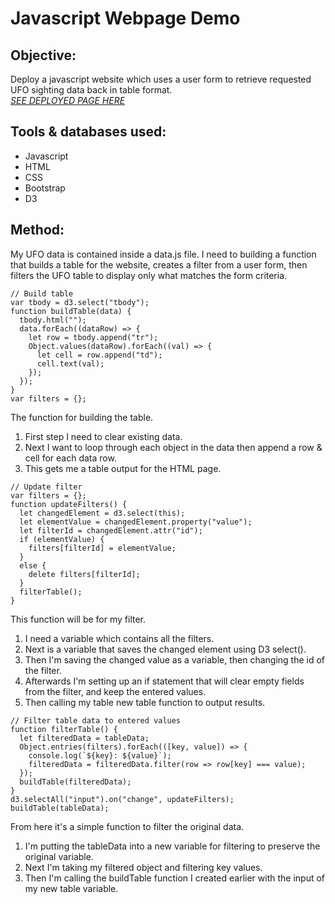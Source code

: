 # Javascript Webpage Demo

## Objective: 
Deploy a javascript website which uses a user form to retrieve requested UFO sighting data back in table format.  
_[SEE DEPLOYED PAGE HERE](ryndine.github.io/ufo_webpage_database/)_

## Tools & databases used:
- Javascript
- HTML
- CSS
- Bootstrap
- D3

## Method:

My UFO data is contained inside a data.js file. I need to building a function that builds a table for the website, creates a filter from a user form, then filters the UFO table to display only what matches the form criteria.

```
// Build table
var tbody = d3.select("tbody");
function buildTable(data) {
  tbody.html("");
  data.forEach((dataRow) => {
    let row = tbody.append("tr");
    Object.values(dataRow).forEach((val) => {
      let cell = row.append("td");
      cell.text(val);
    });
  });
}
var filters = {};
```

The function for building the table.
1) First step I need to clear existing data.
2) Next I want to loop through each object in the data then append a row & cell for each data row.
3) This gets me a table output for the HTML page.

```
// Update filter
var filters = {};
function updateFilters() {
  let changedElement = d3.select(this);
  let elementValue = changedElement.property("value");
  let filterId = changedElement.attr("id");
  if (elementValue) {
    filters[filterId] = elementValue;
  }
  else {
    delete filters[filterId];
  }
  filterTable();
}
```

This function will be for my filter.
1) I need a variable which contains all the filters.
2) Next is a variable that saves the changed element using D3 select().
3) Then I'm saving the changed value as a variable, then changing the id of the filter.
4) Afterwards I'm setting up an if statement that will clear empty fields from the filter, and keep the entered values.
5) Then calling my table new table function to output results.

```
// Filter table data to entered values
function filterTable() {
  let filteredData = tableData;
  Object.entries(filters).forEach(([key, value]) => {
    console.log(`${key}: ${value}`);
    filteredData = filteredData.filter(row => row[key] === value);
  });
  buildTable(filteredData);
}
d3.selectAll("input").on("change", updateFilters);
buildTable(tableData);
```

From here it's a simple function to filter the original data.
1) I'm putting the tableData into a new variable for filtering to preserve the original variable.
2) Next I'm taking my filtered object and filtering key values.
3) Then I'm calling the buildTable function I created earlier with the input of my new table variable.
